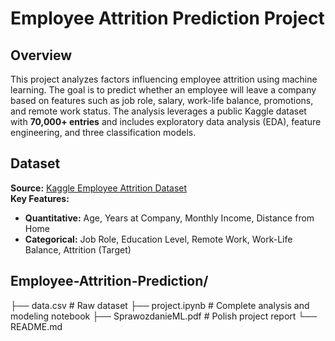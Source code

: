 # Employee Attrition Prediction Project

## Overview
This project analyzes factors influencing employee attrition using machine learning. The goal is to predict whether an employee will leave a company based on features such as job role, salary, work-life balance, promotions, and remote work status. The analysis leverages a public Kaggle dataset with **70,000+ entries** and includes exploratory data analysis (EDA), feature engineering, and three classification models.

## Dataset
**Source:** [Kaggle Employee Attrition Dataset](https://www.kaggle.com/datasets/...)  
**Key Features:**  
- **Quantitative:** Age, Years at Company, Monthly Income, Distance from Home  
- **Categorical:** Job Role, Education Level, Remote Work, Work-Life Balance, Attrition (Target)  

## Employee-Attrition-Prediction/
├── data.csv                 # Raw dataset
├── project.ipynb            # Complete analysis and modeling notebook
├── SprawozdanieML.pdf       # Polish project report
└── README.md
